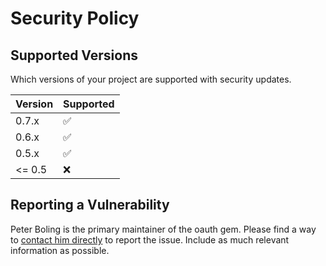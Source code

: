 # Security Policy

## Supported Versions

Which versions of your project are supported with security updates.

| Version | Supported          |
| ------- | ------------------ |
| 0.7.x   | :white_check_mark: |
| 0.6.x   | :white_check_mark: |
| 0.5.x   | :white_check_mark: |
| <= 0.5  | :x:                |

## Reporting a Vulnerability

Peter Boling is the primary maintainer of the oauth gem.  Please find a way to [contact him directly](https://railsbling.com/contact) to report the issue.  Include as much relevant information as possible.
